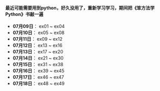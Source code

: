 #### 最近可能需要用到python，好久没用了，重新学习学习，期间把《笨方法学Python》书敲一遍

- **07月09日**： ex01 ~ ex04
- **07月10日**： ex05 ~ ex08
- **07月11日**： ex09 ~ ex12
- **07月12日**： ex13 ~ ex16
- **07月13日**： ex17 ~ ex20
- **07月14日**： ex21 ~ ex30
- **07月15日**： ex31 ~ ex38
- **07月16日**： ex39 ~ ex45
- **07月17日**： ex46 ~ ex47
- **07月18日**： ex48 ~ ex49